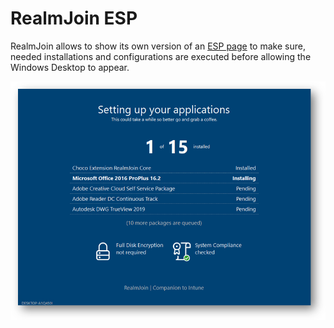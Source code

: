 # RealmJoin ESP

RealmJoin allows to show its own version of an [ESP page](https://docs.microsoft.com/en-us/mem/intune/enrollment/windows-enrollment-status) to make sure, needed installations and configurations are executed before allowing the Windows Desktop to appear.

![](<../.gitbook/assets/image (17).png>)
